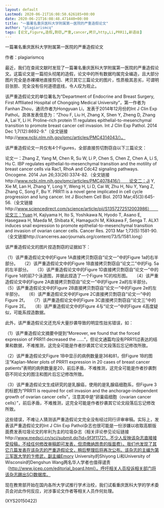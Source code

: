 ```yaml
---
layout: default
Lastmod: 2020-06-21T16:08:50.626185+00:00
date: 2020-06-21T16:08:48.471440+00:00
title: "一篇署名重庆医科大学附属第一医院的严重造假论文"
author: "plagiarismcq"
tags: [论文,Figure,造假,剽窃,严重,cancer,拷贝,http,Li,PRR11,新语丝]
---
```


一篇署名重庆医科大学附属第一医院的严重造假论文

作者：plagiarismcq

最近，我们在查阅文献时发现了一篇署名重庆医科大学附属第一医院的严重造假论文。这篇论文是一篇彻头彻尾的造假，论文中的所有数据均属完全编造，且大部分图片完全是赤裸裸地直接剪切、拷贝其它三篇论文的图片，性质极其恶劣，可谓明目张胆、完全没有任何道德底线，令人叹为观止。

该严重造假论文的单位署名为“Department of Endocrine and Breast Surgery, First Afflliated Hospital of Chongqing Medical University”，第一作者为Fanhan Zhou，通讯作者为Hongyuan Li，发表于2014年12月份的Int J Clin Exp Pathol。具体发表信息为：“Zhou F, Liu H, Zhang X, Shen Y, Zheng D, Zhang A, Lai Y, Li H. Proline-rich protein 11 regulates epithelial-to-mesenchymal transition to promote breast cancer cell invasion. Int J Clin Exp Pathol. 2014 Dec 1;7(12):8692-9.”（全文链接http://www.ncbi.nlm.nih.gov/pmc/articles/PMC4314043/）。

该严重造假论文一共仅有4个Figures，全部直接剪切剽窃自以下三篇论文：

论文一：Zhang Z, Yang M, Chen R, Su W, Li P, Chen S, Chen Z, Chen A, Li S, Hu C. IBP regulates epithelial-to-mesenchymal transition and the motility of breast cancer cells via Rac1, RhoA and Cdc42 signaling pathways. Oncogene. 2014 Jun 26;33(26):3374-82.（全文链接http://www.ncbi.nlm.nih.gov/pmc/articles/PMC4078416/）　　论文二：Ji Y, Xie M, Lan H, Zhang Y, Long Y, Weng H, Li D, Cai W, Zhu H, Niu Y, Yang Z, Zhang C, Song F, Bu Y. PRR11 is a novel gene implicated in cell cycle progression and lung cancer. Int J Biochem Cell Biol. 2013 Mar;45(3):645-56.（全文链接http://www.sciencedirect.com/science/article/pii/S1357272512003986）　　论文三：Yuan H, Kajiyama H, Ito S, Yoshikawa N, Hyodo T, Asano E, Hasegawa H, Maeda M, Shibata K, Hamaguchi M, Kikkawa F, Senga T. ALX1 induces snail expression to promote epithelial-to-mesenchymal transition and invasion of ovarian cancer cells. Cancer Res. 2013 Mar 1;73(5):1581-90.（全文链接http://cancerres.aacrjournals.org/content/73/5/1581.long）

该严重造假论文的图片捏造剽窃的证据如下：

（1）该严重造假论文中的Figure 1A直接拷贝剽窃自“论文一”中的Figure 1a的右半部分。　　（2）该严重造假论文中的Figure 1B直接拷贝剽窃自“论文二”中的Fig. 5a的左半部分。　　（3）该严重造假论文中的Figure 1D直接拷贝剽窃自“论文一”中的Figure 1d的前7个泳道图，并据此捏造了一个Figure 1C的柱形图。　　（4）该严重造假论文中的Figure 2A直接拷贝剽窃自“论文一”中的Figure 2a的左半部分。　　（5）该严重造假论文中的Figure 2B直接拷贝剽窃自“论文一”中的Figure 2e的左半部分。　　（6）该严重造假论文中的Figure 2C直接拷贝剽窃自“论文一”中的Figure 2f。　　（7）该严重造假论文中的Figure 3C直接拷贝剽窃自“论文三”中的Figure 2E。　　（8）该严重造假论文中的Figure 4与“论文一”中的Figure 4高度疑似，可能系捏造数据。

此外，该严重造假论文还充斥大量抄袭导致的明显性拙劣错误，如：

（1）该严重造假论文摘要中提到“Moreover, we found that the forced expression of PRR11 decreased the ……”，但论文通篇均没有PRR11过表达的结果和数据，不难推测，这完全可能是作者抄袭其它论文段落后忘记修改所致。

（2）该严重造假论文Figure 1B中显示的病例数量是36和81，但Figure 1B的图注“Kaplan-Meier plots of PRR11 expression in 20 cases of breast cancer patients”表明的病例数量是20，前后矛盾，不难推测，这完全可能是作者抄袭剽窃不同论文的图注和图片后忘记修改所致。

（3）该严重造假论文生成研究的是乳腺癌，使用的是乳腺癌细胞系，但Figure 3的标题为“PRR11 is required for cell invasion and the anchorage-independent growth of ovarian cancer cells”，注意其中是“卵巢癌细胞（ovarian cancer cells）”，前后矛盾，不难推测，这完全可能是作者抄袭其它论文段落后忘记修改所致。

这些错误，不难让人猜测该严重造假论文完全没有经过同行评审审稿。实际上，发表该严重造假论文的Int J Clin Exp Pathol杂志也很可能是一份涉嫌以收取高额版面费发表垃圾论文的牟利为主的垃圾杂志（相关评论参见论坛链接http://www.medsci.cn/sci/submit.do?id=9f3f11721，不少人反映该杂志直接接受投稿，不经任何修改审稿即可发表，但须缴纳昂贵的版面费）。我们也发现了其它几篇发表在该杂志的严重造假论文，稍后整理后将再次公布。该杂志的主编为第三军医大学的卞修武，副主编Emory University的Shiyong Li和University of Wisconsin的Dengshun Wang两名华人学者也值得谴责（http://www.ijcep.com/editorial_board.html）。呼吁相关人员投诉相关部门将该杂志踢出SCI数据库。

现在教育部开始在国内各所大学试推行学术治校，我们试看重庆医科大学的学术委员会对此作何反应，对涉事论文作者等相关人员作何处理。

(XYS20150422)

